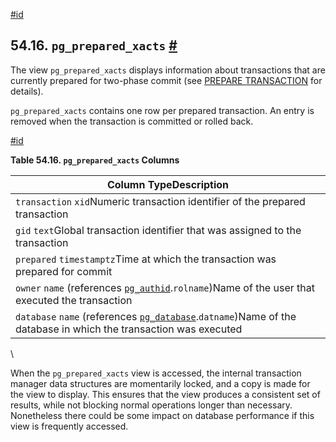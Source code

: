 [#id](#VIEW-PG-PREPARED-XACTS)

## 54.16. `pg_prepared_xacts` [#](#VIEW-PG-PREPARED-XACTS)



The view `pg_prepared_xacts` displays information about transactions that are currently prepared for two-phase commit (see [PREPARE TRANSACTION](sql-prepare-transaction) for details).

`pg_prepared_xacts` contains one row per prepared transaction. An entry is removed when the transaction is committed or rolled back.

[#id](#id-1.10.5.20.5)

**Table 54.16. `pg_prepared_xacts` Columns**

| Column TypeDescription                                                                                                                       |
| -------------------------------------------------------------------------------------------------------------------------------------------- |
| `transaction` `xid`Numeric transaction identifier of the prepared transaction                                                                |
| `gid` `text`Global transaction identifier that was assigned to the transaction                                                               |
| `prepared` `timestamptz`Time at which the transaction was prepared for commit                                                                |
| `owner` `name` (references [`pg_authid`](catalog-pg-authid).`rolname`)Name of the user that executed the transaction                    |
| `database` `name` (references [`pg_database`](catalog-pg-database).`datname`)Name of the database in which the transaction was executed |

\


When the `pg_prepared_xacts` view is accessed, the internal transaction manager data structures are momentarily locked, and a copy is made for the view to display. This ensures that the view produces a consistent set of results, while not blocking normal operations longer than necessary. Nonetheless there could be some impact on database performance if this view is frequently accessed.